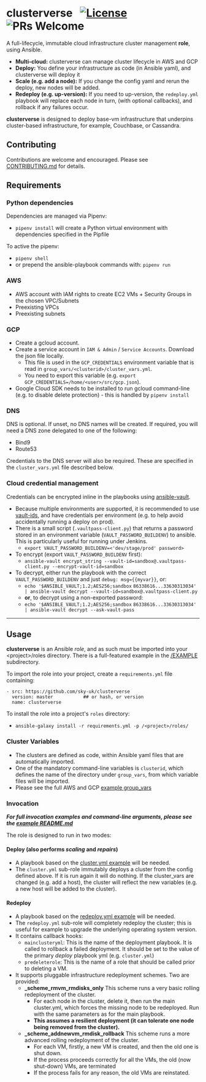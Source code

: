 # clusterverse  &nbsp; [![License](https://img.shields.io/badge/License-BSD%203--Clause-blue.svg)](https://opensource.org/licenses/BSD-3-Clause) ![PRs Welcome](https://img.shields.io/badge/PRs-Welcome-brightgreen.svg)
A full-lifecycle, immutable cloud infrastructure cluster management **role**, using Ansible.
+ **Multi-cloud:** clusterverse can manage cluster lifecycle in AWS and GCP
+ **Deploy:**  You define your infrastructure as code (in Ansible yaml), and clusterverse will deploy it 
+ **Scale (e.g. add a node):**  If you change the config yaml and rerun the deploy, new nodes will be added.
+ **Redeploy (e.g. up-version):** If you need to up-version, the `redeploy.yml` playbook will replace each node in turn, (with optional callbacks), and rollback if any failures occur. 

**clusterverse** is designed to deploy base-vm infrastructure that underpins cluster-based infrastructure, for example, Couchbase, or Cassandra.

## Contributing
Contributions are welcome and encouraged.  Please see [CONTRIBUTING.md](https://github.com/sky-uk/clusterverse/blob/master/CONTRIBUTING.md) for details.

## Requirements

### Python dependencies
Dependencies are managed via Pipenv:
+ `pipenv install`  will create a Python virtual environment with dependencies specified in the Pipfile

To active the pipenv:
+ `pipenv shell`
+ or prepend the ansible-playbook commands with: `pipenv run`

### AWS
+ AWS account with IAM rights to create EC2 VMs + Security Groups in the chosen VPC/Subnets
+ Preexisting VPCs
+ Preexisting subnets

### GCP
+ Create a gcloud account.
+ Create a service account in `IAM & Admin` / `Service Accounts`.  Download the json file locally. 
  + This file is used in the `GCP_CREDENTIALS` environment variable that is read in `group_vars/<clusterid>/cluster_vars.yml`.  
  + You need to export this variable (e.g. `export GCP_CREDENTIALS=/home/<user>/src/gcp.json`).
+ Google Cloud SDK needs to be installed to run gcloud command-line (e.g. to disable delete protection) - this is handled by `pipenv install`

### DNS
DNS is optional.  If unset, no DNS names will be created.  If required, you will need a DNS zone delegated to one of the following:
+ Bind9
+ Route53

Credentials to the DNS server will also be required. These are specified in the `cluster_vars.yml` file described below.

### Cloud credential management
Credentials can be encrypted inline in the playbooks using [ansible-vault](https://docs.ansible.com/ansible/latest/user_guide/vault.html).
+ Because multiple environments are supported, it is recommended to use [vault-ids](https://docs.ansible.com/ansible/latest/user_guide/vault.html#multiple-vault-passwords), and have credentials per environment (e.g. to help avoid accidentally running a deploy on prod).
+ There is a small script (`.vaultpass-client.py`) that returns a password stored in an environment variable (`VAULT_PASSWORD_BUILDENV`) to ansible.  This is particularly useful for running under Jenkins.
  + `export VAULT_PASSWORD_BUILDENV=<'dev/stage/prod' password>`
+ To encrypt (export `VAULT_PASSWORD_BUILDENV` first):
  + `ansible-vault encrypt_string --vault-id=sandbox@.vaultpass-client.py --encrypt-vault-id=sandbox`
+ To decrypt, either run the playbook with the correct `VAULT_PASSWORD_BUILDENV` and just `debug: msg={{myvar}}`, or:
  + `echo '$ANSIBLE_VAULT;1.2;AES256;sandbox`
  `86338616...33630313034' | ansible-vault decrypt --vault-id=sandbox@.vaultpass-client.py`  
  + **or**, to decrypt using a non-exported password:
  + `echo '$ANSIBLE_VAULT;1.2;AES256;sandbox`
  `86338616...33630313034' | ansible-vault decrypt --ask-vault-pass`


---
## Usage
**clusterverse** is an Ansible _role_, and as such must be imported into your \<project\>/roles directory.  There is a full-featured example in the [/EXAMPLE](https://github.com/sky-uk/clusterverse/tree/master/EXAMPLE) subdirectory.

To import the role into your project, create a `requirements.yml` file containing:
```
- src: https://github.com/sky-uk/clusterverse
  version: master           ## or hash, or version 
  name: clusterverse
```
To install the role into a project's `roles` directory: 
+ `ansible-galaxy install -r requirements.yml -p /<project>/roles/`


### Cluster Variables
+ The clusters are defined as code, within Ansible yaml files that are automatically imported.
+ One of the mandatory command-line variables is `clusterid`, which defines the name of the directory under `group_vars`, from which variable files will be imported.
+ Please see the full AWS and GCP [example group_vars](https://github.com/sky-uk/clusterverse/tree/master/EXAMPLE/group_vars/) 


### Invocation

_**For full invocation examples and command-line arguments, please see the [example README.md](https://github.com/sky-uk/clusterverse/blob/master/EXAMPLE/README.md)**_

The role is designed to run in two modes:
#### Deploy (also performs _scaling_ and _repairs_)
+ A playbook based on the [cluster.yml example](https://github.com/sky-uk/clusterverse/tree/master/EXAMPLE/cluster.yml) will be needed.
+ The `cluster.yml` sub-role immutably deploys a cluster from the config defined above.  If it is run again it will do nothing.  If the cluster_vars are changed (e.g. add a host), the cluster will reflect the new variables (e.g. a new host will be added to the cluster).


#### Redeploy
+ A playbook based on the [redeploy.yml example](https://github.com/sky-uk/clusterverse/tree/master/EXAMPLE/redeploy.yml) will be needed.
+ The `redeploy.yml` sub-role will completely redeploy the cluster; this is useful for example to upgrade the underlying operating system version.
+ It contains callback hooks:
  + `mainclusteryml`: This is the name of the deployment playbook.  It is called to rollback a failed deployment.  It should be set to the value of the primary _deploy_ playbook yml (e.g. `cluster.yml`)
  + `predeleterole`: This is the name of a role that should be called prior to deleting a VM.
+ It supports pluggable infrastructure redeployment schemes.  Two are provided:
  + **_scheme_rmvm_rmdisks_only**
    This scheme runs a very basic rolling redeployment of the cluster.
      + For each node in the cluster, delete it, then run the main cluster.yml, which forces the missing node to be redeployed.  Run with the same parameters as for the main playbook.
      + **This assumes a resilient deployment (it can tolerate one node being removed from the cluster).**
  + **_scheme_addnewvm_rmdisk_rollback**
    This scheme runs a more advanced rolling redeployment of the cluster.
      + For each VM, firstly, a new VM is created, and then the old one is shut down.
      + If the process proceeds correctly for all the VMs, the old (now shut-down) VMs, are terminated
      + If the process fails for any reason, the old VMs are reinstated.

